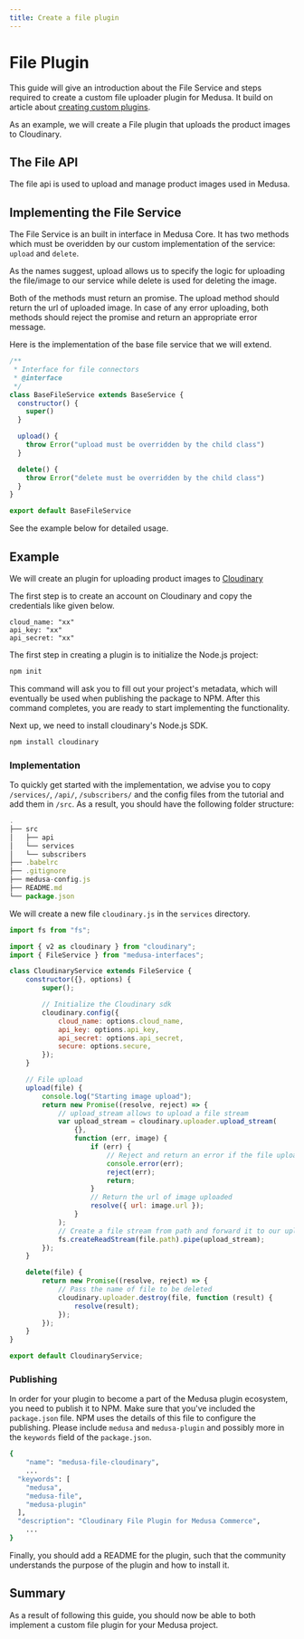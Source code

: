 ```yaml
---
title: Create a file plugin
---
```


# File Plugin

This guide will give an introduction about the File Service and steps required to create a custom file uploader plugin for Medusa. It build on article about [creating custom plugins](https://docs.medusajs.com/guides/plugins). 

As an example, we will create a File plugin that uploads the product images to Cloudinary. 

## The File API

The file api is used to upload and manage product images used in Medusa. 

## Implementing the File Service

The File Service is an built in interface in Medusa Core. It has two methods which must be overidden by our custom implementation of the service: `upload` and `delete`.

As the names suggest, upload allows us to specify the logic for uploading the file/image to our service while delete is used for deleting the image.

Both of the methods must return an promise.
The upload method should return the url of uploaded image.
In case of any error uploading, both methods should reject the promise and return an appropriate error message.

Here is the implementation of the base file service that we will extend. 
```javascript
/**
 * Interface for file connectors
 * @interface
 */
class BaseFileService extends BaseService {
  constructor() {
    super()
  }

  upload() {
    throw Error("upload must be overridden by the child class")
  }

  delete() {
    throw Error("delete must be overridden by the child class")
  }
}

export default BaseFileService
```

See the example below for detailed usage.

## Example

We will create an plugin for uploading product images to [Cloudinary](https://cloudinary.com/)

The first step is to create an account on Cloudinary and copy the credentials like given below. 

```
cloud_name: "xx"
api_key: "xx"
api_secret: "xx"

```

The first step in creating a plugin is to initialize the Node.js project:

```bash
npm init
```

This command will ask you to fill out your project's metadata, which will eventually be used when publishing the package to NPM. After this command completes, you are ready to start implementing the functionality.

Next up, we need to install cloudinary's Node.js SDK.

```bash
npm install cloudinary
```

### Implementation

To quickly get started with the implementation, we advise you to copy `/services/`, `/api/`, `/subscribers/` and the config files from the tutorial and add them in `/src`. As a result, you should have the following folder structure:

```js
.
├── src
│   ├── api
│   └── services
│   └── subscribers
├── .babelrc
├── .gitignore
├── medusa-config.js
├── README.md
└── package.json
```

We will create a new file `cloudinary.js` in the `services` directory.

```javascript
import fs from "fs";

import { v2 as cloudinary } from "cloudinary";
import { FileService } from "medusa-interfaces";

class CloudinaryService extends FileService {
	constructor({}, options) {
		super();

        // Initialize the Cloudinary sdk
		cloudinary.config({
            cloud_name: options.cloud_name,
            api_key: options.api_key,
            api_secret: options.api_secret,
            secure: options.secure,
        });
	}

	// File upload
	upload(file) {
		console.log("Starting image upload");
		return new Promise((resolve, reject) => {
            // upload_stream allows to upload a file stream
			var upload_stream = cloudinary.uploader.upload_stream(
				{},
				function (err, image) {
					if (err) {
                        // Reject and return an error if the file upload failed
						console.error(err);
						reject(err);
						return;
					}
                    // Return the url of image uploaded
					resolve({ url: image.url });
				}
			);
            // Create a file stream from path and forward it to our uploader
			fs.createReadStream(file.path).pipe(upload_stream);
		});
	}

	delete(file) {
		return new Promise((resolve, reject) => {
			// Pass the name of file to be deleted
			cloudinary.uploader.destroy(file, function (result) {
				resolve(result);
			});
		});
	}
}

export default CloudinaryService;
```

### Publishing

In order for your plugin to become a part of the Medusa plugin ecosystem, you need to publish it to NPM. Make sure that you've included the `package.json` file. NPM uses the details of this file to configure the publishing. Please include `medusa` and `medusa-plugin` and possibly more in the `keywords` field of the `package.json`.

```bash
{
	"name": "medusa-file-cloudinary",
	...
  "keywords": [
    "medusa",
    "medusa-file",
    "medusa-plugin"
  ],
  "description": "Cloudinary File Plugin for Medusa Commerce",
	...
}
```

Finally, you should add a README for the plugin, such that the community understands the purpose of the plugin and how to install it.


## Summary

As a result of following this guide, you should now be able to both implement a custom file plugin for your Medusa project.

